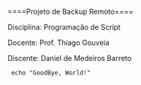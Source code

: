 ====Projeto de Backup Remoto====

Disciplina: Programação de Script

Docente: Prof. Thiago Gouveia

Discente: Daniel de Medeiros Barreto


     echo "GoodBye, World!"
